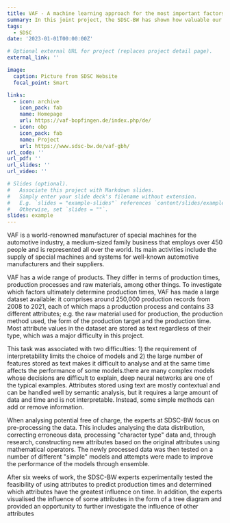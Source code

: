 ```yaml
---
title: VAF - A machine learning approach for the most important factors that influence production time
summary: In this joint project, the SDSC-BW has shown how valuable our data is. For us as a medium-sized company, the collaboration with the research experts was particularly helpful.
tags:
  - SDSC
date: '2023-01-01T00:00:00Z'

# Optional external URL for project (replaces project detail page).
external_link: ''

image:
  caption: Picture from SDSC Website
  focal_point: Smart

links:
  - icon: archive
    icon_pack: fab
    name: Homepage
    url: https://vaf-bopfingen.de/index.php/de/
  - icon: obp
    icon_pack: fab
    name: Project
    url: https://www.sdsc-bw.de/vaf-gbh/
url_code: ''
url_pdf: ''
url_slides: ''
url_video: ''

# Slides (optional).
#   Associate this project with Markdown slides.
#   Simply enter your slide deck's filename without extension.
#   E.g. `slides = "example-slides"` references `content/slides/example-slides.md`.
#   Otherwise, set `slides = ""`.
slides: example
---
```


VAF is a world-renowned manufacturer of special machines for the automotive industry, a medium-sized family business that employs over 450 people and is represented all over the world. Its main activities include the supply of special machines and systems for well-known automotive manufacturers and their suppliers.

VAF has a wide range of products. They differ in terms of production times, production processes and raw materials, among other things. To investigate which factors ultimately determine production times, VAF has made a large dataset available: it comprises around 250,000 production records from 2008 to 2021, each of which maps a production process and contains 33 different attributes; e.g. the raw material used for production, the production method used, the form of the production target and the production time. Most attribute values in the dataset are stored as text regardless of their type, which was a major difficulty in this project.

This task was associated with two difficulties: 1) the requirement of interpretability limits the choice of models and 2) the large number of features stored as text makes it difficult to analyse and at the same time affects the performance of some models.there are many complex models whose decisions are difficult to explain, deep neural networks are one of the typical examples. Attributes stored using text are mostly contextual and can be handled well by semantic analysis, but it requires a large amount of data and time and is not interpretable. Instead, some simple methods can add or remove information.

When analysing potential free of charge, the experts at SDSC-BW focus on pre-processing the data. This includes analysing the data distribution, correcting erroneous data, processing "character type" data and, through research, constructing new attributes based on the original attributes using mathematical operators. The newly processed data was then tested on a number of different "simple" models and attempts were made to improve the performance of the models through ensemble.

After six weeks of work, the SDSC-BW experts experimentally tested the feasibility of using attributes to predict production times and determined which attributes have the greatest influence on time. In addition, the experts visualised the influence of some attributes in the form of a tree diagram and provided an opportunity to further investigate the influence of other attributes